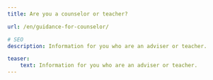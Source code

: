 ```yaml
---
title: Are you a counselor or teacher?

url: /en/guidance-for-counselor/

# SEO
description: Information for you who are an adviser or teacher.

teaser: 
    text: Information for you who are an adviser or teacher.
---
```


